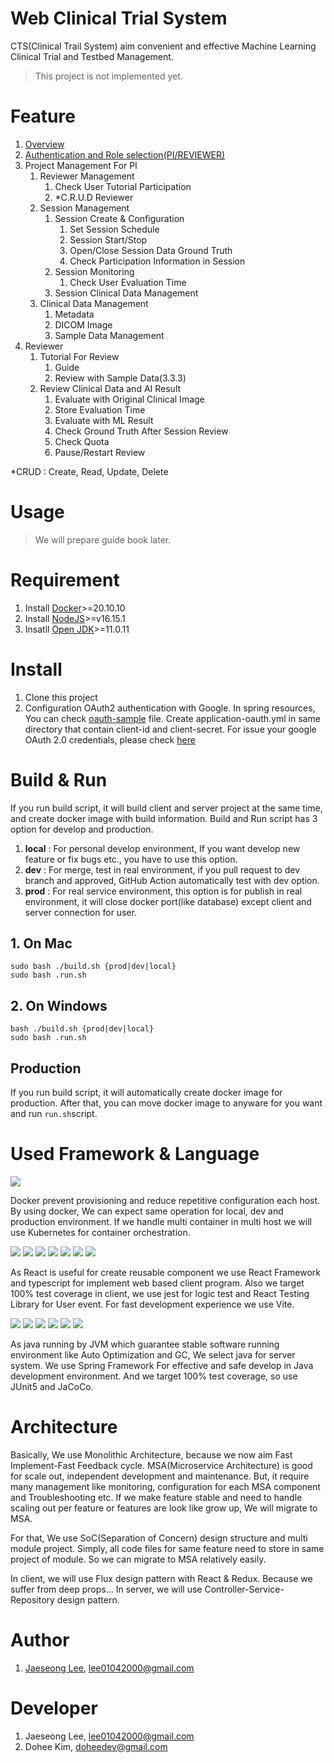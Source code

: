# Web Clinical Trial System
CTS(Clinical Trail System) aim convenient and effective Machine Learning Clinical Trial and Testbed Management.

> This project is not implemented yet.
# Feature
1. [Overview](./docs/overview.md)
2. [Authentication and Role selection(PI/REVIEWER)](./docs/Authentication_and_Choose_Rule.md)
3. Project Management For PI
   1. Reviewer Management
      1. Check User Tutorial Participation
      2. *C.R.U.D Reviewer
   2. Session Management 
      1. Session Create & Configuration
         1. Set Session Schedule
         2. Session Start/Stop
         3. Open/Close Session Data Ground Truth
         4. Check Participation Information in Session
      2. Session Monitoring
         1. Check User Evaluation Time
      3. Session Clinical Data Management
   3. Clinical Data Management
      1. Metadata
      2. DICOM Image
      3. Sample Data Management
4. Reviewer
   1. Tutorial For Review
      1. Guide
      2. Review with Sample Data(3.3.3)
   2. Review Clinical Data and AI Result
      1. Evaluate with Original Clinical Image
      2. Store Evaluation Time
      3. Evaluate with ML Result
      4. Check Ground Truth After Session Review
      5. Check Quota
      6. Pause/Restart Review

*CRUD : Create, Read, Update, Delete
# Usage
> We will prepare guide book later.
# Requirement
1. Install [Docker](https://docs.docker.com/get-docker/)>=20.10.10
2. Install [NodeJS](https://nodejs.org/ko/download/)>=v16.15.1
3. Insatll [Open JDK](https://openjdk.org/install/)>=11.0.11

# Install
1. Clone this project
2. Configuration OAuth2 authentication with Google. In spring resources, You can check [oauth-sample](server/clinical-trial-system/src/main/resources/application-oauth.sample.yml) file. Create application-oauth.yml in same directory that contain client-id and client-secret. For issue your google OAuth 2.0 credentials, please check [here](https://developers.google.com/identity/protocols/oauth2/openid-connect)

# Build & Run
If you run build script, it will build client and server project at the same time, and create docker image with build information. Build and Run script has 3 option for develop and production.
1. **local** : For personal develop environment, If you want develop new feature or fix bugs etc., you have to use this option.
2. **dev** : For merge, test in real environment, if you pull request to dev branch and approved, GitHub Action automatically test with dev option.
3. **prod** : For real service environment, this option is for publish in real environment, it will close docker port(like database) except client and server connection for user.
## 1. On Mac
```
sudo bash ./build.sh {prod|dev|local}
sudo bash .run.sh
```
## 2. On Windows
```
bash ./build.sh {prod|dev|local}
sudo bash .run.sh
```
## Production
If you run build script, it will automatically create docker image for production. After that, you can move docker image to anyware for you want and run ```run.sh```script.
# Used Framework & Language
<img src="https://img.shields.io/badge/Docker-2496ED?&logo=Docker&logoColor=white">

Docker prevent provisioning and reduce repetitive configuration each host. By using docker, We can expect same operation for local, dev and production environment. If we handle multi container in multi host we will use Kubernetes for container orchestration.

 <img src="https://img.shields.io/badge/React-61DAFB?&logo=React&logoColor=white"> <img src="https://img.shields.io/badge/TypeScript-3178C6?&logo=TypeScript&logoColor=white"> <img src="https://img.shields.io/badge/JavaScript-F7DF1E?&logo=JavaScript&logoColor=white"> <img src="https://img.shields.io/badge/Jest-C21325?&logo=Jest&logoColor=white"> <img src="https://img.shields.io/badge/Testing Library-E33332?&logo=Testing Library&logoColor=white"> <img src="https://img.shields.io/badge/Redux-764ABC?&logo=Redux&logoColor=white"> <img src="https://img.shields.io/badge/Vite-646CFF?&logo=Vite&logoColor=white"> 
 
 As React is useful for create reusable component we use React Framework and typescript for implement web based client program. Also we target 100% test coverage in client, we use jest for logic test and React Testing Library for User event. For fast development experience we use Vite. 

 <img src="https://img.shields.io/badge/OpenJDK-2496ED?&logo=OpenJDK&logoColor=white"> <img src="https://img.shields.io/badge/Spring Boot-6DB33F?&logo=Spring Boot&logoColor=white"> <img src="https://img.shields.io/badge/Spring Security-6DB33F?&logo=Spring Security&logoColor=white">  <img src="https://img.shields.io/badge/JUnit5-25A162?&logo=JUnit5&logoColor=white"> <img src="https://img.shields.io/badge/MySQL-4479A1?&logo=MySQL&logoColor=white"> <img src="https://img.shields.io/badge/Hibernate-59666C?&logo=Hibernate&logoColor=white">

 As java running by JVM which guarantee stable software running environment like Auto Optimization and GC, We select java for server system. We use Spring Framework For effective and safe develop in Java development environment. And we target 100% test coverage, so use JUnit5 and JaCoCo.


# Architecture
 
 Basically, We use Monolithic Architecture, because we now aim Fast Implement-Fast Feedback cycle. MSA(Microservice Architecture) is good for scale out, independent development and maintenance. But, it require many management like monitoring, configuration for each MSA component and Troubleshooting etc. If we make feature stable and need to handle scaling out per feature or features are look like grow up, We will migrate to MSA.
 
 For that, We use SoC(Separation of Concern) design structure and multi module project. Simply, all code files for same feature need to store in same project of module. So we can migrate to MSA relatively easily.

 In client, we will use Flux design pattern with React & Redux. Because we suffer from deep props... In server, we will use Controller-Service-Repository design pattern.

# Author
1. [Jaeseong Lee](https://github.com/BEOKS), lee01042000@gmail.com
# Developer
1. Jaeseong Lee, lee01042000@gmail.com
2. Dohee Kim, doheedev@gmail.com



